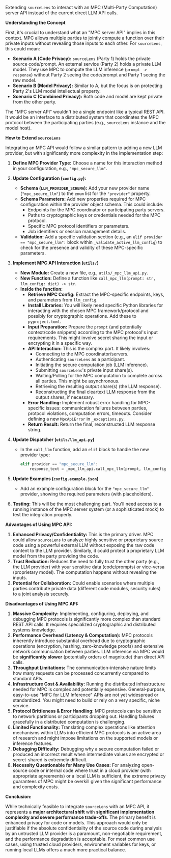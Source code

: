 Extending `sourceLens` to interact with an MPC (Multi-Party Computation) server API instead of the current direct LLM API calls.

**Understanding the Concept**

First, it's crucial to understand what an "MPC server API" implies in this context. MPC allows multiple parties to jointly compute a function over their private inputs without revealing those inputs to each other. For `sourceLens`, this could mean:

*   **Scenario A (Code Privacy):** `sourceLens` (Party 1) holds the private source code/prompt. An external service (Party 2) holds a private LLM model. They use MPC to compute the LLM inference (`prompt -> response`) without Party 2 seeing the code/prompt and Party 1 seeing the raw model.
*   **Scenario B (Model Privacy):** Similar to A, but the focus is on protecting Party 2's LLM model intellectual property.
*   **Scenario C (Combined Privacy):** Both code and model are kept private from the other party.

The "MPC server API" wouldn't be a single endpoint like a typical REST API. It would be an interface to a distributed system that coordinates the MPC protocol between the participating parties (e.g., `sourceLens` instance and the model host).

**How to Extend `sourceLens`**

Integrating an MPC API would follow a similar pattern to adding a new LLM provider, but with significantly more complexity in the implementation step:

1.  **Define MPC Provider Type:** Choose a name for this interaction method in your configuration, e.g., `"mpc_secure_llm"`.
2.  **Update Configuration (`config.py`):**
    *   **Schema (`LLM_PROVIDER_SCHEMA`):** Add your new provider name (`"mpc_secure_llm"`) to the `enum` list for the `"provider"` property.
    *   **Schema Parameters:** Add new properties required for MPC configuration within the provider object schema. This could include:
        *   Endpoints for the MPC coordinator or participating party servers.
        *   Paths to cryptographic keys or credentials needed for the MPC protocol.
        *   Specific MPC protocol identifiers or parameters.
        *   Job identifiers or session management details.
    *   **Validation:** Add a specific validation section (e.g., an `elif provider == "mpc_secure_llm":` block within `_validate_active_llm_config`) to check for the presence and validity of these MPC-specific parameters.

3.  **Implement MPC API Interaction (`utils/`)**
    *   **New Module:** Create a new file, e.g., `utils/_mpc_llm_api.py`.
    *   **New Function:** Define a function like `call_mpc_llm(prompt: str, llm_config: dict) -> str`.
    *   **Inside the function:**
        *   **Retrieve MPC Config:** Extract the MPC-specific endpoints, keys, and parameters from `llm_config`.
        *   **Install Libraries:** You will likely need specific Python libraries for interacting with the chosen MPC framework/protocol and possibly for cryptographic operations. Add these to `pyproject.toml`.
        *   **Input Preparation:** Prepare the `prompt` (and potentially context/code snippets) according to the MPC protocol's input requirements. This might involve secret sharing the input or encrypting it in a specific way.
        *   **API Interaction:** This is the complex part. It likely involves:
            *   Connecting to the MPC coordinator/servers.
            *   Authenticating `sourceLens` as a participant.
            *   Initiating the secure computation job (LLM inference).
            *   Submitting `sourceLens`'s private input share(s).
            *   Waiting/Polling for the MPC computation to complete across all parties. This might be asynchronous.
            *   Retrieving the resulting output share(s) (the LLM response).
            *   Reconstructing the final cleartext LLM response from the output shares, if necessary.
        *   **Error Handling:** Implement robust error handling for MPC-specific issues: communication failures between parties, protocol violations, computation errors, timeouts. Consider defining a new `MpcApiError` in `_exceptions.py`.
        *   **Return Result:** Return the final, reconstructed LLM response string.

4.  **Update Dispatcher (`utils/llm_api.py`)**
    *   In the `call_llm` function, add an `elif` block to handle the new provider type:
        ```python
        elif provider == "mpc_secure_llm":
            response_text = _mpc_llm_api.call_mpc_llm(prompt, llm_config)
        ```

5.  **Update Examples (`config.example.json`)**
    *   Add an example configuration block for the `"mpc_secure_llm"` provider, showing the required parameters (with placeholders).

6.  **Testing:** This will be the most challenging part. You'll need access to a running instance of the MPC server system (or a sophisticated mock) to test the integration properly.

**Advantages of Using MPC API:**

1.  **Enhanced Privacy/Confidentiality:** This is the primary driver. MPC could allow `sourceLens` to analyze highly sensitive or proprietary source code using a powerful external LLM without exposing the raw code content to the LLM provider. Similarly, it could protect a proprietary LLM model from the party providing the code.
2.  **Trust Reduction:** Reduces the need to fully trust the other party (e.g., the LLM provider) with your sensitive data (code/prompts) or vice-versa (proprietary model). The computation happens without revealing the inputs.
3.  **Potential for Collaboration:** Could enable scenarios where multiple parties contribute private data (different code modules, security rules) to a joint analysis securely.

**Disadvantages of Using MPC API:**

1.  **Massive Complexity:** Implementing, configuring, deploying, and debugging MPC protocols is significantly more complex than standard REST API calls. It requires specialized cryptographic and distributed systems knowledge.
2.  **Performance Overhead (Latency & Computation):** MPC protocols inherently introduce substantial overhead due to cryptographic operations (encryption, hashing, zero-knowledge proofs) and extensive network communication between parties. LLM inference via MPC would be **significantly slower** (potentially orders of magnitude) than direct API calls.
3.  **Throughput Limitations:** The communication-intensive nature limits how many requests can be processed concurrently compared to standard APIs.
4.  **Infrastructure Cost & Availability:** Running the distributed infrastructure needed for MPC is complex and potentially expensive. General-purpose, easy-to-use "MPC for LLM Inference" APIs are not yet widespread or standardized. You might need to build or rely on a very specific, niche service.
5.  **Protocol Brittleness & Error Handling:** MPC protocols can be sensitive to network partitions or participants dropping out. Handling failures gracefully in a distributed computation is challenging.
6.  **Limited Functionality:** Translating complex operations like attention mechanisms within LLMs into efficient MPC protocols is an active area of research and might impose limitations on the supported models or inference features.
7.  **Debugging Difficulty:** Debugging why a secure computation failed or produced an incorrect result when intermediate values are encrypted or secret-shared is extremely difficult.
8.  **Necessity Questionable for Many Use Cases:** For analyzing open-source code or internal code where trust in a cloud provider (with appropriate agreements) or a local LLM is sufficient, the extreme privacy guarantees of MPC might be overkill given the significant performance and complexity costs.

**Conclusion:**

While technically feasible to integrate `sourceLens` with an MPC API, it represents a **major architectural shift** with **significant implementation complexity and severe performance trade-offs**. The primary benefit is enhanced privacy for code or models. This approach would only be justifiable if the absolute confidentiality of the source code during analysis by an untrusted LLM provider is a paramount, non-negotiable requirement, and the performance degradation is acceptable. For most common use cases, using trusted cloud providers, environment variables for keys, or running local LLMs offers a much more practical balance.
